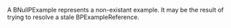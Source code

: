 A BNullPExample represents a non-existant example. It may be the result of trying to resolve a stale BPExampleReference.